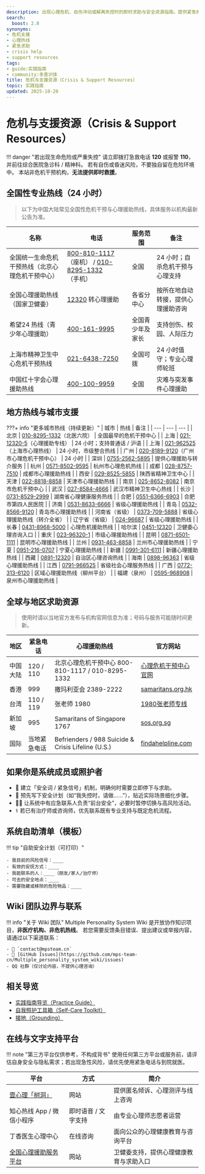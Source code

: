 ```yaml
---
description: 出现心理危机、自伤冲动或解离失控时的即时求助与安全资源指南。提供紧急热线、全球支援机构与自助安全计划模板。
search:
  boost: 2.0
synonyms:
- 危机支援
- 心理热线
- 紧急求助
- crisis help
- support resources
tags:
- guide:实践指南
- community:多意识体
title: 危机与支援资源（Crisis & Support Resources）
topic: 实践指南
updated: 2025-10-20
---
```


# 危机与支援资源（Crisis & Support Resources）

!!! danger "若出现生命危险或严重失控"
    请立即拨打急救电话 **120** 或报警 **110**，并前往综合医院急诊科 / 精神科。
    若有自伤或昏迷风险，不要独自留在危险环境中。
    本站非危机干预机构，**无法提供即时救援**。

## 全国性专业热线（24 小时）

> 以下为中国大陆常见全国性危机干预与心理援助热线，具体服务以机构最新公告为准。

| 名称 | 电话 | 服务范围 | 备注 |
| --- | --- | --- | --- |
| 全国统一生命危机干预热线（北京心理危机干预中心） | [800-810-1117](tel:+8608008101117)（座机） / [010-8295-1332](tel:+861082951332)（手机） | 全国 | 24 小时；自杀危机干预与心理支持 |
| 全国心理援助热线（国家卫健委） | [12320](tel:+8612320) 转心理援助 | 各省分中心 | 按所在地自动转接，提供心理援助咨询 |
| 希望24 热线（青少年心理援助） | [400-161-9995](tel:+864001619995) | 全国青少年及家长 | 支持创伤、校园、人际压力 |
| 上海市精神卫生中心危机干预热线 | [021-6438-7250](tel:+862164387250) | 全国可拨 | 24 小时值守；专业心理师轮班 |
| 中国红十字会心理援助热线 | [400-100-9959](tel:+864001009959) | 全国 | 灾难与突发事件心理援助 |

## 地方热线与城市支援

???+ info "更多城市热线（持续更新）"
    | 城市 | 热线 | 备注 |
    | --- | --- | --- |
    | 北京 | [010-8295-1332](tel:+861082951332)（北医六院） | 全国最早的危机干预中心 |
    | 上海 | [021-12320-5](tel:+8621123205)（心理援助专线） | 24 小时；支持普通话 / 沪语 |
    | 上海 | [021-962525](tel:+8621962525)（上海市心理热线） | 24 小时，市级整合热线 |
    | 广州 | [020-8189-9120](tel:+862081899120)（广州市心理危机干预中心） | 24 小时 |
    | 深圳 | [0755-2562-5895](tel:+8675525625895) | 提供心理援助与转介服务 |
    | 杭州 | [0571-8502-9595](tel:+8657185029595) | 杭州市心理危机热线 |
    | 成都 | [028-8757-7510](tel:+862887577510) | 成都市心理援助热线 |
    | 西安 | [029-8525-5855](tel:+862985255855) | 陕西省精神卫生中心 |
    | 天津 | [022-8818-8858](tel:+862288188858) | 天津市心理援助热线 |
    | 南京 | [025-8652-8082](tel:+862586528082) | 南京市危机干预中心 |
    | 武汉 | [027-8584-4666](tel:+862785844666) | 武汉市精神卫生中心热线 |
    | 长沙 | [0731-8529-2999](tel:+8673185292999) | 湖南省心理健康服务热线 |
    | 合肥 | [0551-6366-6903](tel:+8655163666903) | 合肥市第四人民医院 |
    | 济南 | [0531-8633-6666](tel:+8653186336666) | 省级心理援助热线 |
    | 青岛 | [0532-8566-9120](tel:+8653285669120) | 青岛市心理援助热线 |
    | 河南省（省级） | [0373-709-5888](tel:+863737095888) | 省级心理援助热线（转介全省） |
    | 辽宁省（省级） | [024-96687](tel:+862496687) | 省级心理援助热线 |
    | 长春 | [0431-8968-5000](tel:+8643189685000) | 心理危机援助热线 |
    | 哈尔滨 | [0451-12320](tel:+8645112320) | 卫健委心理咨询入口 |
    | 重庆 | [023-96320-1](tel:+8623963201) | 市级心理援助热线 |
    | 昆明 | [0871-6501-1111](tel:+8687165011111) | 昆明市心理援助热线 |
    | 兰州 | [0931-463-8858](tel:+869314638858) | 兰州市心理援助热线 |
    | 宁夏 | [0951-216-0707](tel:+869512160707) | 宁夏心理援助热线 |
    | 新疆 | [0991-301-6111](tel:+869913016111) | 新疆心理援助热线 |
    | 西藏 | [0891-12320](tel:+8689112320) | 自治区心理咨询热线 |
    | 海南 | [0898-96363](tel:+8689896363) | 省级心理援助热线 |
    | 江西 | [0791-966525](tel:+86791966525) | 省级社会心理服务热线 |
    | 广西 | [0772-313-6120](tel:+867723136120) | 区域心理援助热线（柳州平台） |
    | 福建（泉州） | [0595-968908](tel:+86595968908) | 泉州市心理援助热线 |

## 全球与地区求助资源

> 使用时请以当地官方发布与机构官网信息为准；号码与服务可能随时间更新。

| 地区   | 紧急电话      | 心理援助热线                                             | 官方网站                                               |
| ---- | --------- | -------------------------------------------------- | -------------------------------------------------- |
| 中国大陆 | 120 / 110 | 北京心理危机干预中心 800-810-1117 / 010-8295-1332             | [心理危机干预中心官网](http://www.crisis.org.cn/)            |
| 香港   | 999       | 撒玛利亚会 2389-2222                                    | [samaritans.org.hk](https://www.samaritans.org.hk) |
| 台湾   | 110 / 119 | 张老师 1980                                           | [1980张老师专线](https://1980.org.tw)                   |
| 新加坡  | 995       | Samaritans of Singapore 1767                       | [sos.org.sg](https://sos.org.sg)                   |
| 国际   | 当地紧急电话    | Befrienders / 988 Suicide & Crisis Lifeline (U.S.) | [findahelpline.com](https://findahelpline.com)     |

## 如果你是系统成员或照护者

- 🧩 建立「安全词 / 紧急信号」机制，明确何时需要立即停下与求助。
- 📓 预先写下安全计划（如“我失控时，请做……”），贴近实际场景细化步骤。
- 🧍‍♀️ 让系统中有应急联系人负责“前台安全”，必要时暂停切换与高风险活动。
- ⚕️ 若已有治疗师或咨询师，优先联系既有专业支持与既定危机流程。

## 系统自助清单（模板）

!!! tip "自助安全计划（可打印）"

    - 我目前的风险信号：____
    - 有效的安抚方式：____
    - 我能联系的人：____（朋友/家人/治疗师）
    - 可去的安全地点：____
    - 需要隐藏或移除的危险物品：____

## Wiki 团队边界与联系

!!! info "关于 Wiki 团队"
    Multiple Personality System Wiki 是开放协作知识项目，**非医疗机构、非危机热线**。
    若您需要反馈条目错误、提出建议或举报内容，请通过以下渠道联系：

    - 📧 `contact@mpsteam.cn`
    - 🐙 [GitHub Issues](https://github.com/mps-team-cn/Multiple_personality_system_wiki/issues)
    - QQ 社群（仅讨论内容，不提供心理咨询）

## 相关导览

- [实践指南导览（Practice Guide）](Practice-Guide.md)
- [自我照护工具箱（Self-Care Toolkit）](Self-Care-Toolkit.md)
- [接地（Grounding）](Grounding.md)

## 在线与文字支持平台

!!! note "第三方平台仅供参考，不构成背书"
    使用任何第三方平台或服务前，请评估自身安全与隐私需求；若出现急性风险，请优先使用紧急电话与到院就医。

| 平台 | 方式 | 简介 |
| --- | --- | --- |
| [壹心理「树洞」](https://www.xinli001.com) | 网站 | 提供匿名倾诉、心理测评与线上咨询 |
| 知心热线 App / 微信小程序 | 即时语音 / 文字支持 | 由专业心理师志愿者运营 |
| 丁香医生心理中心 | 在线咨询 | 面向公众的心理健康教育与咨询平台 |
| [全国心理援助服务平台](https://www.12320.net) | 网站 | 卫健委支持，提供心理健康教育与求助入口 |